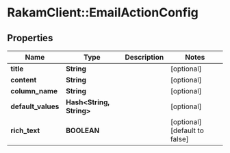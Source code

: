 # RakamClient::EmailActionConfig

## Properties
Name | Type | Description | Notes
------------ | ------------- | ------------- | -------------
**title** | **String** |  | [optional] 
**content** | **String** |  | [optional] 
**column_name** | **String** |  | [optional] 
**default_values** | **Hash&lt;String, String&gt;** |  | [optional] 
**rich_text** | **BOOLEAN** |  | [optional] [default to false]


